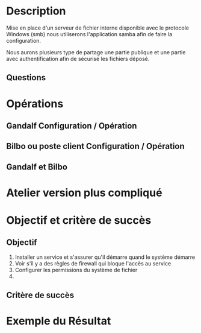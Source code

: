 
# Description 

Mise en place d'un serveur de fichier interne disponible avec le protocole Windows (smb) nous utiliserons l'application samba afin de faire la configuration.

Nous aurons plusieurs type de partage une partie publique et une partie avec authentification afin de sécurisé les fichiers déposé. 




## Questions 


# Opérations 

## Gandalf Configuration / Opération


## Bilbo ou poste client Configuration / Opération

 
## Gandalf et Bilbo 

# Atelier version plus compliqué 

# Objectif et critère de succès 

## Objectif 

1. Installer un service et s'assurer qu'il démarre quand le système démarre
2. Voir s'il y a des règles de firewall qui bloque l'accès au service
3. Configurer les permissions du système de fichier
4.  

## Critère de succès 


# Exemple du Résultat
